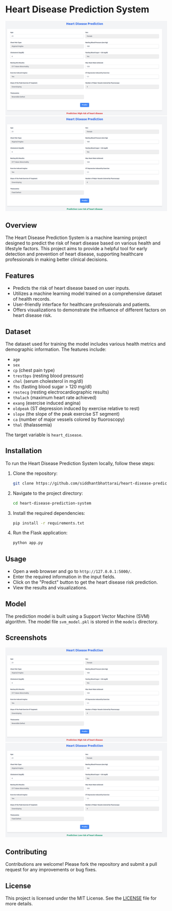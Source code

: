 # Heart Disease Prediction System

![Screenshot 1](test-cases/Screenshot%20from%202024-07-29%2016-51-37.png)
![Screenshot 2](test-cases/Screenshot%20from%202024-07-29%2016-51-45.png)

## Overview
The Heart Disease Prediction System is a machine learning project designed to predict the risk of heart disease based on various health and lifestyle factors. This project aims to provide a helpful tool for early detection and prevention of heart disease, supporting healthcare professionals in making better clinical decisions.

## Features
- Predicts the risk of heart disease based on user inputs.
- Utilizes a machine learning model trained on a comprehensive dataset of health records.
- User-friendly interface for healthcare professionals and patients.
- Offers visualizations to demonstrate the influence of different factors on heart disease risk.

## Dataset
The dataset used for training the model includes various health metrics and demographic information. The features include:
- `age`
- `sex`
- `cp` (chest pain type)
- `trestbps` (resting blood pressure)
- `chol` (serum cholesterol in mg/dl)
- `fbs` (fasting blood sugar > 120 mg/dl)
- `restecg` (resting electrocardiographic results)
- `thalach` (maximum heart rate achieved)
- `exang` (exercise induced angina)
- `oldpeak` (ST depression induced by exercise relative to rest)
- `slope` (the slope of the peak exercise ST segment)
- `ca` (number of major vessels colored by fluoroscopy)
- `thal` (thalassemia)

The target variable is `heart_disease`.

## Installation
To run the Heart Disease Prediction System locally, follow these steps:

1. Clone the repository:
    ```bash
    git clone https://github.com/siddhantbhattarai/heart-disease-prediction-system.git
    ```
2. Navigate to the project directory:
    ```bash
    cd heart-disease-prediction-system
    ```
3. Install the required dependencies:
    ```bash
    pip install -r requirements.txt
    ```
4. Run the Flask application:
    ```bash
    python app.py
    ```

## Usage
- Open a web browser and go to `http://127.0.0.1:5000/`.
- Enter the required information in the input fields.
- Click on the "Predict" button to get the heart disease risk prediction.
- View the results and visualizations.

## Model
The prediction model is built using a Support Vector Machine (SVM) algorithm. The model file `svm_model.pkl` is stored in the `models` directory.

## Screenshots
![Screenshot 1](test-cases/Screenshot%20from%202024-07-29%2016-51-37.png)
![Screenshot 2](test-cases/Screenshot%20from%202024-07-29%2016-51-45.png)

## Contributing
Contributions are welcome! Please fork the repository and submit a pull request for any improvements or bug fixes.

## License
This project is licensed under the MIT License. See the [LICENSE](LICENSE) file for more details.


